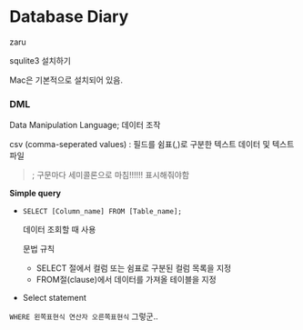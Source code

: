 # Database Diary

zaru



squlite3 설치하기

Mac은 기본적으로 설치되어 있음.



### DML

Data Manipulation Language; 데이터 조작

csv (comma-seperated values) : 필드를 쉼표(,)로 구분한 텍스트 데이터 및 텍스트 파일

>; 구문마다 세미콜론으로 마침!!!!!! 표시해줘야함



**Simple query**

- `SELECT [Column_name] FROM [Table_name];`

  데이터 조회할 때 사용

  문법 규칙

  - SELECT 절에서 컬럼 또는 쉼표로 구분된 컬럼 목록을 지정
  - FROM절(clause)에서 데이터를 가져올 테이블을 지정

- Select statement





`WHERE 왼쪽표현식 연산자 오른쪽표현식` 그렇군..





